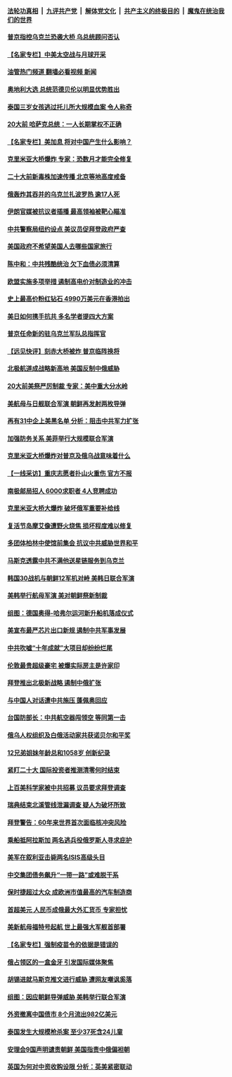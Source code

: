 ####  [法轮功真相](../../../../basic/blob/master/README.md?t=10100931) &nbsp;|&nbsp; [九评共产党](../../../../9ping.md/blob/master/README.md?t=10100931) &nbsp;|&nbsp; [解体党文化](../../../../jtdwh.md/blob/master/README.md?t=10100931)  &nbsp;|&nbsp; [共产主义的终极目的](../../../../gczydzjmd.md/blob/master/README.md?t=10100931) &nbsp;|&nbsp; [魔鬼在统治我们的世界](../../../../mgztzwmdsj.md/blob/master/README.md?t=10100931) 

#### [普京指控乌克兰恐袭大桥 乌总统顾问否认](../pages/nsc418/n13841989.md?t=10100931) 

#### [【名家专栏】中美太空战与月球开采](../pages/nsc418/n13841824.md?t=10100931) 

#### [油管热门频道 翻墙必看视频 新闻](http://209.250.226.216:81/youtube.html?10100931)

#### [奥地利大选 总统范德贝伦以明显优势胜出](../pages/nsc418/n13841958.md?t=10100931) 

#### [泰国三岁女孩逃过托儿所大规模血案 令人称奇](../pages/nsc418/n13841941.md?t=10100931) 

#### [20大前 哈萨克总统：一人长期掌权不正确](../pages/nsc418/n13841539.md?t=10100931) 

#### [【名家专栏】美加息 将对中国产生什么影响？](../pages/nsc418/n13841817.md?t=10100931) 

#### [克里米亚大桥爆炸 专家：恐数月才能完全修复](../pages/nsc418/n13841930.md?t=10100931) 

#### [二十大前新毒株加速传播 北京等地高度戒备](../pages/nsc418/n13841884.md?t=10100931) 

#### [俄轰炸其吞并的乌克兰扎波罗热 逾17人死](../pages/nsc418/n13841787.md?t=10100931) 

#### [伊朗官媒被抗议者插播 最高领袖被靶心瞄准](../pages/nsc418/n13841885.md?t=10100931) 

#### [中共警察局纽约设点 美议员促拜登政府严查](../pages/nsc418/n13841856.md?t=10100931) 

#### [美国政府不希望美国人去哪些国家旅行](../pages/nsc418/n13837562.md?t=10100931) 

#### [陈中和：中共残酷统治 欠下血债必须清算](../pages/nsc418/n13841702.md?t=10100931) 

#### [欧盟实施多项举措 遏制高电价对制造业的冲击](../pages/nsc418/n13841664.md?t=10100931) 

#### [史上最高价粉红钻石 4990万美元在香港拍出](../pages/nsc418/n13841608.md?t=10100931) 

#### [美日如何携手抗共 多名学者提四大方案](../pages/nsc418/n13839159.md?t=10100931) 

#### [普京任命新的驻乌克兰军队总指挥官](../pages/nsc418/n13841575.md?t=10100931) 

#### [【远见快评】刻赤大桥被炸 普京临阵换将](../pages/nsc418/n13841578.md?t=10100931) 

#### [北极航道成战略新高地 美国反制中俄威胁](../pages/nsc418/n13841545.md?t=10100931) 

#### [20大前美祭严厉制裁 专家：美中重大分水岭](../pages/nsc418/n13841523.md?t=10100931) 

#### [美航母与日舰联合军演 朝鲜再发射两枚导弹](../pages/nsc418/n13841524.md?t=10100931) 

#### [再有31中企上美黑名单 分析：阻击中共军力扩张](../pages/nsc418/n13841458.md?t=10100931) 

#### [加强防务关系 美菲举行大规模联合军演](../pages/nsc418/n13841484.md?t=10100931) 

#### [克里米亚大桥爆炸对普京及俄乌战意味着什么](../pages/nsc418/n13841469.md?t=10100931) 

#### [【一线采访】重庆志愿者扑山火重伤 官方不报](../pages/nsc418/n13841380.md?t=10100931) 


#### [南极邮局招人 6000求职者 4人竞聘成功](../pages/nsc418/n13841270.md?t=10100931) 

#### [克里米亚大桥大爆炸 破坏俄军重要补给线](../pages/nsc418/n13841402.md?t=10100931) 

#### [复活节岛摩艾像遭野火烧焦 损坏程度难以修复](../pages/nsc418/n13841234.md?t=10100931) 

#### [多团体柏林中使馆前集会 抗议中共威胁世界和平](../pages/nsc418/n13841171.md?t=10100931) 

#### [马斯克透露中共不满他送星链服务到乌克兰](../pages/nsc418/n13841104.md?t=10100931) 

#### [韩国30战机与朝鲜12军机对峙 美韩日联合军演](../pages/nsc418/n13841158.md?t=10100931) 

#### [美韩举行航母军演 美对朝鲜祭新制裁](../pages/nsc418/n13841080.md?t=10100931) 

#### [组图：德国奥得-哈弗尔运河新升船机落成仪式](../pages/nsc418/n13840736.md?t=10100931) 

#### [美宣布最严芯片出口新规 遏制中共军事发展](../pages/nsc418/n13841061.md?t=10100931) 

#### [中共吹嘘“十年成就”大项目却纷纷烂尾](../pages/nsc418/n13840852.md?t=10100931) 

#### [伦敦最贵超级豪宅 被爆实际房主是许家印](../pages/nsc418/n13841033.md?t=10100931) 

#### [拜登推出北极新战略 遏制中俄扩张](../pages/nsc418/n13840956.md?t=10100931) 

#### [与中国人对话遭中共施压 蓬佩奥回应](../pages/nsc418/n13840364.md?t=10100931) 

#### [台国防部长：中共航空器闯领空 等同第一击](../pages/nsc418/n13840387.md?t=10100931) 

#### [俄乌人权组织及白俄活动家共获诺贝尔和平奖](../pages/nsc418/n13840861.md?t=10100931) 

#### [12兄弟姐妹年龄总和1058岁 创新纪录](../pages/nsc418/n13840705.md?t=10100931) 

#### [紧盯二十大  国际投资者推测清零何时结束](../pages/nsc418/n13840862.md?t=10100931) 

#### [上百美科学家被中共招募 议员要求拜登调查](../pages/nsc418/n13840830.md?t=10100931) 

#### [瑞典结束北溪管线泄漏调查 疑人为破坏所致](../pages/nsc418/n13840620.md?t=10100931) 

#### [拜登警告：60年来世界首次面临核冲突风险](../pages/nsc418/n13840558.md?t=10100931) 

#### [乘船抵阿拉斯加 两名逃兵役俄罗斯人寻求庇护](../pages/nsc418/n13840409.md?t=10100931) 

#### [美军在叙利亚击毙两名ISIS高级头目](../pages/nsc418/n13840395.md?t=10100931) 

#### [中交集团债务飙升“一带一路”或难脱干系](../pages/nsc418/n13840169.md?t=10100931) 

#### [保时捷超过大众 成欧洲市值最高的汽车制造商](../pages/nsc418/n13840296.md?t=10100931) 

#### [首超美元 人民币成俄最大外汇货币 专家担忧](../pages/nsc418/n13840299.md?t=10100931) 

#### [美新航母福特号起航 世上最强大军舰首部署](../pages/nsc418/n13840103.md?t=10100931) 

#### [【名家专栏】强制疫苗令的依据是错误的](../pages/nsc418/n13839480.md?t=10100931) 

#### [俄占领区的一盒金牙 引发国际媒体聚焦](../pages/nsc418/n13840227.md?t=10100931) 

#### [胡锡进就马斯克推文进行威胁 遭网友嘲讽奚落](../pages/nsc418/n13840172.md?t=10100931) 

#### [组图：因应朝鲜导弹威胁 美韩举行联合军演](../pages/nsc418/n13839951.md?t=10100931) 

#### [外资撤离中国债市 8个月流出982亿美元](../pages/nsc418/n13839617.md?t=10100931) 

#### [泰国发生大规模枪杀案 至少37死含24儿童](../pages/nsc418/n13840015.md?t=10100931) 

#### [安理会9国声明谴责朝鲜 美国指责中俄偏袒朝](../pages/nsc418/n13840008.md?t=10100931) 

#### [英国为何对中资收购设限 分析：英美紧密联动](../pages/nsc418/n13839938.md?t=10100931) 

<img src='http://gfw-breaker.win/goodnews/indexes/nsc418.md' width='0px' height='0px'/>

